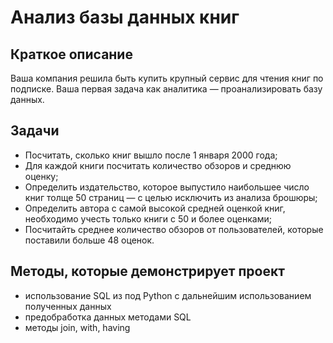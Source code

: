 # Анализ базы данных книг

## Краткое описание
Ваша компания решила быть купить крупный сервис для чтения книг по подписке. 
Ваша первая задача как аналитика — проанализировать базу данных.

## Задачи
- Посчитать, сколько книг вышло после 1 января 2000 года;
- Для каждой книги посчитать количество обзоров и среднюю оценку;
- Определить издательство, которое выпустило наибольшее число книг толще 50 страниц — с целью исключить из анализа брошюры;
- Определить автора с самой высокой средней оценкой книг, необходимо учесть только книги с 50 и более оценками;
- Посчитайть среднее количество обзоров от пользователей, которые поставили больше 48 оценок.

## Методы, которые демонстрирует проект
- использование SQL из под Python с дальнейшим использованием полученных данных
- предобработка данных методами SQL
- методы join, with, having



